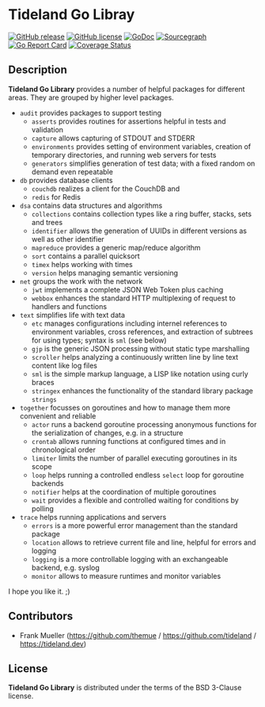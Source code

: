 # Tideland Go Libray

[![GitHub release](https://img.shields.io/github/release/tideland/go.svg)](https://github.com/tideland/go)
[![GitHub license](https://img.shields.io/badge/license-New%20BSD-blue.svg)](https://raw.githubusercontent.com/tideland/go/master/LICENSE)
[![GoDoc](https://godoc.org/tideland.dev/go?status.svg)](https://godoc.org/tideland.dev/go)
[![Sourcegraph](https://sourcegraph.com/github.com/tideland/go/-/badge.svg)](https://sourcegraph.com/github.com/tideland/go?badge)
[![Go Report Card](https://goreportcard.com/badge/github.com/tideland/go)](https://goreportcard.com/report/tideland.dev/go)
[![Coverage Status](https://codecov.io/gh/tideland/go/branch/master/graphs/badge.svg?branch=master)](https://github.com/tideland/go)

## Description

**Tideland Go Library** provides a number of helpful packages for different areas. They are grouped by higher level packages.

- `audit` provides packages to support testing
    + `asserts` provides routines for assertions helpful in tests and validation
    + `capture` allows capturing of STDOUT and STDERR
    + `environments` provides setting of environment variables, creation of temporary directories, and running web servers for tests
    + `generators` simplifies generation of test data; with a fixed random on demand even repeatable
- `db` provides database clients
    + `couchdb` realizes a client for the CouchDB and
    + `redis` for Redis
- `dsa` contains data structures and algorithms
    + `collections` contains collection types like a ring buffer, stacks, sets and trees
    + `identifier` allows the generation of UUIDs in different versions as well as other identifier
    + `mapreduce` provides a generic map/reduce algorithm
    + `sort` contains a parallel quicksort
    + `timex` helps working with times
    + `version` helps managing semantic versioning
- `net` groups the work with the network
    + `jwt` implements a complete JSON Web Token plus caching
    + `webbox` enhances the standard HTTP multiplexing of request to handlers and functions
- `text` simplifies life with text data
    + `etc` manages configurations including internel references to environment variables, cross references, and extraction of subtrees for using types; syntax is `sml` (see below)
    + `gjp` is the generic JSON processing without static type marshalling
    + `scroller` helps analyzing a continuously written line by line text content like log files
    + `sml` is the simple markup language, a LISP like notation using curly braces
    + `stringex` enhances the functionality of the standard library package `strings`
- `together` focusses on goroutines and how to manage them more convenient and reliable
    + `actor` runs a backend goroutine processing anonymous functions for the serialization of changes, e.g. in a structure
    + `crontab` allows running functions at configured times and in chronological order
    + `limiter` limits the number of parallel executing goroutines in its scope
    + `loop` helps running a controlled endless `select` loop for goroutine backends
    + `notifier` helps at the coordination of multiple goroutines
    + `wait` provides a flexible and controlled waiting for conditions by polling
- `trace` helps running applications and servers
    + `errors` is a more powerful error management than the standard package
    + `location` allows to retrieve current file and line, helpful for errors and logging
    + `logging` is a more controllable logging with an exchangeable backend, e.g. syslog
    + `monitor` allows to measure runtimes and monitor variables

I hope you like it. ;)

## Contributors

- Frank Mueller (https://github.com/themue / https://github.com/tideland / https://tideland.dev)

## License

**Tideland Go Library** is distributed under the terms of the BSD 3-Clause license.
